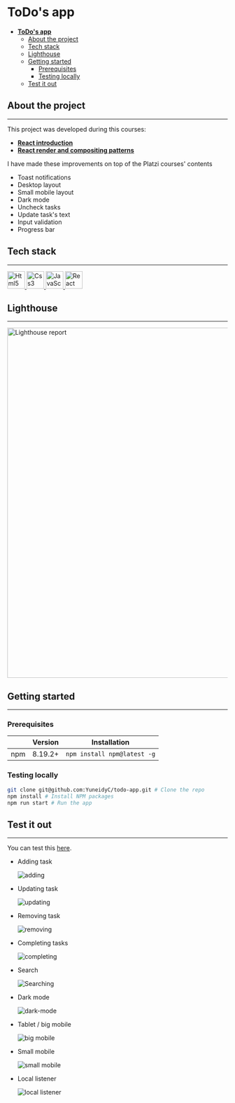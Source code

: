 # **ToDo's app**

- [**ToDo's app**](#todos-app)
  - [About the project](#about-the-project)
  - [Tech stack](#tech-stack)
  - [Lighthouse](#lighthouse)
  - [Getting started](#getting-started)
    - [Prerequisites](#prerequisites)
    - [Testing locally](#testing-locally)
  - [Test it out](#test-it-out)

## About the project

---

This project was developed during this courses:

- [**React introduction**](https://platzi.com/cursos/react/)
- [**React render and compositing patterns**](https://platzi.com/cursos/react-patrones-render/)

I have made these improvements on top of the Platzi courses' contents

- Toast notifications
- Desktop layout
- Small mobile layout
- Dark mode
- Uncheck tasks
- Update task's text
- Input validation
- Progress bar

## Tech stack

---

<!-- markdownlint-disable MD033 -->
<p>
    <a href="https://developer.mozilla.org/en-US/docs/Glossary/HTML5" >
        <img src="https://cdn.jsdelivr.net/gh/devicons/devicon/icons/html5/html5-original.svg" alt="Html5" width="40" height="40" />
    </a>
    <a href="https://developer.mozilla.org/en-US/docs/Web/CSS" >
        <img src="https://cdn.jsdelivr.net/gh/devicons/devicon/icons/css3/css3-original.svg" alt="Css3" width="40" height="40" />
    </a>
    <a href="https://developer.mozilla.org/en-US/docs/Web/javascript" >
      <img src="https://cdn.jsdelivr.net/gh/devicons/devicon/icons/javascript/javascript-original.svg" alt="JavaScript" width="40" height="40" />
    </a>
    <a href="https://reactjs.org/" >
        <img src="https://cdn.jsdelivr.net/gh/devicons/devicon/icons/react/react-original.svg" alt="React" width="40" height="40" />
    </a>
</p>
<!-- markdownlint-enable MD033 -->

## Lighthouse

---

<img src="lighthouse_results/desktop/pagespeed.svg" alt="Lighthouse report" width=800 />

## Getting started

---

### Prerequisites

|               | Version       | Installation |
| ------------- | ------------- | ------------- |
| npm           | 8.19.2+       | `npm install npm@latest -g`  |

### Testing locally

```bash
git clone git@github.com:YuneidyC/todo-app.git # Clone the repo
npm install # Install NPM packages
npm run start # Run the app
```

## Test it out

---

You can test this [here](https://yuneidyc.github.io/todo-app/).

- Adding task

    ![adding](./docs/img/add-task.gif)

- Updating task

    ![updating](./docs/img/update-task.gif)

- Removing task

    ![removing](./docs/img/remove-task.gif)

- Completing tasks

    ![completing](./docs/img/completing-task.gif)

- Search

    ![Searching](./docs/img/search-task.gif)

- Dark mode

    ![dark-mode](./docs/img/dark-mode.gif)

- Tablet / big mobile

    ![big mobile](./docs/img/mobile-add-task.gif)

- Small mobile

    ![small mobile](./docs/img/small-mobile-add-task.gif)

- Local listener

    ![local listener](./docs/img/localListener-task.gif)
